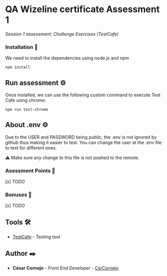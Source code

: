 # QA Wizeline certificate Assessment 1

_Session 1 assessment: Challenge Exercises (TestCafe)_


### Installation 🔧

We need to install the dependencies using node.js and npm

```
npm install
```

## Run assessment ⚙️

Once installed, we can use the following custom command to execute Test Cafe using chrome:
```
npm run test-chrome
```
## About .env ⚙️

Due to the USER and PASSWORD being public, the .env is not ignored by github thus making it easier to test.
You can change the user at the .env file to test for different ones.

:warning: Make sure any change to this file is not pushed to the remote.

### Asessment Points 🔩

[x] _*TODO*_

### Bonuses 🔩

[x] _*TODO*_


## Tools 🛠️

* [TestCafe](https://devexpress.github.io/testcafe/) - Testing tool


## Author ✒️

* **César Cornejo** - *Front End Developer* - [CsrCornejo](https://github.com/CsrCornejo)

